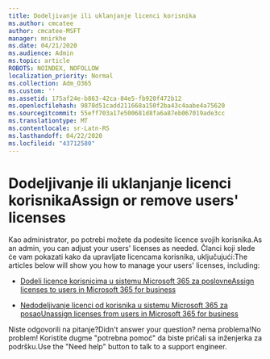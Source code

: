 ```yaml
---
title: Dodeljivanje ili uklanjanje licenci korisnika
ms.author: cmcatee
author: cmcatee-MSFT
manager: mnirkhe
ms.date: 04/21/2020
ms.audience: Admin
ms.topic: article
ROBOTS: NOINDEX, NOFOLLOW
localization_priority: Normal
ms.collection: Adm_O365
ms.custom: ''
ms.assetid: 175af24e-b863-42ca-84e5-fb920f472b12
ms.openlocfilehash: 9878d51cadd211668a150f2ba43c4aabe4a75620
ms.sourcegitcommit: 55eff703a17e500681d8fa6a87eb067019ade3cc
ms.translationtype: MT
ms.contentlocale: sr-Latn-RS
ms.lasthandoff: 04/22/2020
ms.locfileid: "43712580"
---
```

# <a name="assign-or-remove-users-licenses"></a><span data-ttu-id="74d25-102">Dodeljivanje ili uklanjanje licenci korisnika</span><span class="sxs-lookup"><span data-stu-id="74d25-102">Assign or remove users' licenses</span></span>

<span data-ttu-id="74d25-103">Kao administrator, po potrebi možete da podesite licence svojih korisnika.</span><span class="sxs-lookup"><span data-stu-id="74d25-103">As an admin, you can adjust your users' licenses as needed.</span></span> <span data-ttu-id="74d25-104">Članci koji slede će vam pokazati kako da upravljate licencama korisnika, uključujući:</span><span class="sxs-lookup"><span data-stu-id="74d25-104">The articles below will show you how to manage your users' licenses, including:</span></span>
  
- [<span data-ttu-id="74d25-105">Dodeli licence korisnicima u sistemu Microsoft 365 za poslovne</span><span class="sxs-lookup"><span data-stu-id="74d25-105">Assign licenses to users in Microsoft 365 for business</span></span>](https://docs.microsoft.com//office365/admin/subscriptions-and-billing/assign-licenses-to-users)

- [<span data-ttu-id="74d25-106">Nedodeljivanje licenci od korisnika u sistemu Microsoft 365 za posao</span><span class="sxs-lookup"><span data-stu-id="74d25-106">Unassign licenses from users in Microsoft 365 for business</span></span>](https://docs.microsoft.com//office365/admin/subscriptions-and-billing/remove-licenses-from-users)

<span data-ttu-id="74d25-107">Niste odgovorili na pitanje?</span><span class="sxs-lookup"><span data-stu-id="74d25-107">Didn't answer your question?</span></span> <span data-ttu-id="74d25-108">nema problema!</span><span class="sxs-lookup"><span data-stu-id="74d25-108">No problem!</span></span> <span data-ttu-id="74d25-109">Koristite dugme "potrebna pomoć" da biste pričali sa inženjerka za podršku.</span><span class="sxs-lookup"><span data-stu-id="74d25-109">Use the "Need help" button to talk to a support engineer.</span></span>